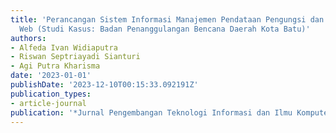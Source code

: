 ```yaml
---
title: 'Perancangan Sistem Informasi Manajemen Pendataan Pengungsi dan Logistik berbasis
  Web (Studi Kasus: Badan Penanggulangan Bencana Daerah Kota Batu)'
authors:
- Alfeda Ivan Widiaputra
- Riswan Septriayadi Sianturi
- Agi Putra Kharisma
date: '2023-01-01'
publishDate: '2023-12-10T00:15:33.092191Z'
publication_types:
- article-journal
publication: '*Jurnal Pengembangan Teknologi Informasi dan Ilmu Komputer*'
---
```

